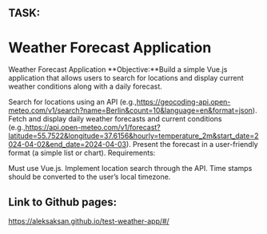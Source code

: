 ## TASK:
# Weather Forecast Application 
Weather Forecast Application 
**Objective:**Build a simple Vue.js application that allows users to search for locations and display current weather conditions along with a daily forecast.

Search for locations using an API (e.g.,https://geocoding-api.open-meteo.com/v1/search?name=Berlin&count=10&language=en&format=json).
Fetch and display daily weather forecasts and current conditions (e.g.,https://api.open-meteo.com/v1/forecast?latitude=55.7522&longitude=37.6156&hourly=temperature_2m&start_date=2024-04-02&end_date=2024-04-03).
Present the forecast in a user-friendly format (a simple list or chart).
Requirements:

Must use Vue.js.
Implement location search through the API.
Time stamps should be converted to the user’s local timezone.


## Link to Github pages:

https://aleksaksan.github.io/test-weather-app/#/
